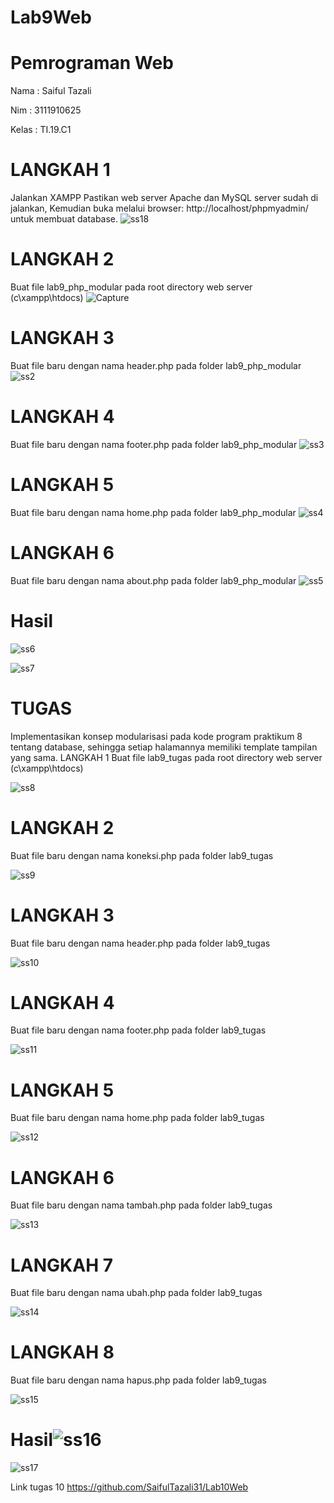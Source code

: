 # Lab9Web
# Pemrograman Web

Nama  : Saiful Tazali

Nim   :  3111910625

Kelas : TI.19.C1

# LANGKAH 1
Jalankan XAMPP
Pastikan web server Apache dan MySQL server sudah di jalankan, Kemudian buka melalui browser: http://localhost/phpmyadmin/ untuk membuat database.
![ss18](https://user-images.githubusercontent.com/81814954/121772878-77347880-cba2-11eb-9f8c-e804b4dcd1e6.JPG)


# LANGKAH 2
Buat file lab9_php_modular pada root directory web server (c\xampp\htdocs)
![Capture](https://user-images.githubusercontent.com/81814954/121772901-9c28eb80-cba2-11eb-9a49-7a147cf86363.JPG)


# LANGKAH 3
Buat file baru dengan nama header.php pada folder lab9_php_modular
![ss2](https://user-images.githubusercontent.com/81814954/121772916-bbc01400-cba2-11eb-97e5-eb317be331c3.JPG)


# LANGKAH 4
Buat file baru dengan nama footer.php pada folder lab9_php_modular
![ss3](https://user-images.githubusercontent.com/81814954/121772935-dd210000-cba2-11eb-9577-ecd218c94dc3.JPG)


# LANGKAH 5
Buat file baru dengan nama home.php pada folder lab9_php_modular
![ss4](https://user-images.githubusercontent.com/81814954/121772947-ffb31900-cba2-11eb-93c0-5aee1cbff587.JPG)


# LANGKAH 6
Buat file baru dengan nama about.php pada folder lab9_php_modular
![ss5](https://user-images.githubusercontent.com/81814954/121773119-f8d8d600-cba3-11eb-8b30-97239f4836f7.JPG)


# Hasil
![ss6](https://user-images.githubusercontent.com/81814954/121773177-4ead7e00-cba4-11eb-8880-9c41c1f8573b.JPG)

![ss7](https://user-images.githubusercontent.com/81814954/121773186-5e2cc700-cba4-11eb-84ea-f98765f5e00f.JPG)


# TUGAS
Implementasikan konsep modularisasi pada kode program praktikum 8 tentang database, sehingga setiap halamannya memiliki template tampilan yang sama.
LANGKAH 1
Buat file lab9_tugas pada root directory web server (c\xampp\htdocs)


![ss8](https://user-images.githubusercontent.com/81814954/121773241-c24f8b00-cba4-11eb-8c03-555664ab5a3c.JPG)



# LANGKAH 2
Buat file baru dengan nama koneksi.php pada folder lab9_tugas

![ss9](https://user-images.githubusercontent.com/81814954/121773282-26724f00-cba5-11eb-9a39-466c1e960a44.JPG)


# LANGKAH 3
Buat file baru dengan nama header.php pada folder lab9_tugas

![ss10](https://user-images.githubusercontent.com/81814954/121773321-65a0a000-cba5-11eb-95bc-099ece67efed.JPG)

# LANGKAH 4
Buat file baru dengan nama footer.php pada folder lab9_tugas

![ss11](https://user-images.githubusercontent.com/81814954/121773333-7c46f700-cba5-11eb-9fc3-b13f57abbccf.JPG)


# LANGKAH 5
Buat file baru dengan nama home.php pada folder lab9_tugas

![ss12](https://user-images.githubusercontent.com/81814954/121773353-9b458900-cba5-11eb-887c-5e115a7eb4e1.JPG)


# LANGKAH 6
Buat file baru dengan nama tambah.php pada folder lab9_tugas

![ss13](https://user-images.githubusercontent.com/81814954/121773369-ba441b00-cba5-11eb-941b-6e9c06cd0faa.JPG)


# LANGKAH 7
Buat file baru dengan nama ubah.php pada folder lab9_tugas

![ss14](https://user-images.githubusercontent.com/81814954/121773380-d0ea7200-cba5-11eb-929f-080d5ca08a6f.JPG)


# LANGKAH 8
Buat file baru dengan nama hapus.php pada folder lab9_tugas

![ss15](https://user-images.githubusercontent.com/81814954/121773411-ff684d00-cba5-11eb-973c-eb2526946abc.JPG)

# Hasil![ss16](https://user-images.githubusercontent.com/81814954/121773426-15760d80-cba6-11eb-8bf3-c620bb4f6570.JPG)


![ss17](https://user-images.githubusercontent.com/81814954/121773436-24f55680-cba6-11eb-9d75-46bc7782d57b.JPG)


Link tugas 10 https://github.com/SaifulTazali31/Lab10Web




















